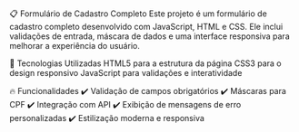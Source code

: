 
📋 Formulário de Cadastro Completo
Este projeto é um formulário de cadastro completo desenvolvido com JavaScript, HTML e CSS. Ele inclui validações de entrada, máscara de dados e uma interface responsiva para melhorar a experiência do usuário.


🚀 Tecnologias Utilizadas
HTML5 para a estrutura da página
CSS3 para o design responsivo
JavaScript para validações e interatividade



🔥 Funcionalidades
✔️ Validação de campos obrigatórios
✔️ Máscaras para CPF
✔️ Integração com API 
✔️ Exibição de mensagens de erro personalizadas
✔️ Estilização moderna e responsiva
